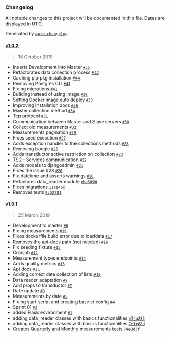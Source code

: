 ### Changelog

All notable changes to this project will be documented in this file. Dates are displayed in UTC.

Generated by [`auto-changelog`](https://github.com/CookPete/auto-changelog).

#### [v1.0.2](https://gitlab.com/lappis-unb/projects/compare/v1.0.1...v1.0.2)

> 16 October 2019

- Inserts Development into Master [`#35`](https://gitlab.com/lappis-unb/projects/merge_requests/35)
- Refactorates data collection process [`#42`](https://gitlab.com/lappis-unb/projects/merge_requests/42)
- Caching pip pkg installation [`#44`](https://gitlab.com/lappis-unb/projects/merge_requests/44)
- Removing Postgres CLI [`#43`](https://gitlab.com/lappis-unb/projects/merge_requests/43)
- Fixing migrations [`#41`](https://gitlab.com/lappis-unb/projects/merge_requests/41)
- Building instead of using image [`#39`](https://gitlab.com/lappis-unb/projects/merge_requests/39)
- Setting Docker image auto deploy [`#33`](https://gitlab.com/lappis-unb/projects/merge_requests/33)
- Improving Installation docs [`#36`](https://gitlab.com/lappis-unb/projects/merge_requests/36)
- Master collection method [`#34`](https://gitlab.com/lappis-unb/projects/merge_requests/34)
- Tcp protocol [`#31`](https://gitlab.com/lappis-unb/projects/merge_requests/31)
- Communication between Master and Slave servers [`#30`](https://gitlab.com/lappis-unb/projects/merge_requests/30)
- Collect old measurements [`#32`](https://gitlab.com/lappis-unb/projects/merge_requests/32)
- Measurements pagination [`#29`](https://gitlab.com/lappis-unb/projects/merge_requests/29)
- Fixes seed execution [`#27`](https://gitlab.com/lappis-unb/projects/merge_requests/27)
- Adds exception handler to the collections methods [`#26`](https://gitlab.com/lappis-unb/projects/merge_requests/26)
- Removing boogie [`#25`](https://gitlab.com/lappis-unb/projects/merge_requests/25)
- Adds transductor active restriction on collection [`#23`](https://gitlab.com/lappis-unb/projects/merge_requests/23)
- TS2 - Services communication [`#22`](https://gitlab.com/lappis-unb/projects/merge_requests/22)
- Adds models to djangoadmin [`#21`](https://gitlab.com/lappis-unb/projects/merge_requests/21)
- Fixes the issue #28 [`#20`](https://gitlab.com/lappis-unb/projects/merge_requests/20)
- Fix datetime and asserts warnings [`#18`](https://gitlab.com/lappis-unb/projects/merge_requests/18)
- Refactores data_reader module [`ebe6090`](https://gitlab.com/lappis-unb/projects/commit/ebe60902d011afa071cd59433836547e9c7aad2d)
- Fixes migrations [`11ae46c`](https://gitlab.com/lappis-unb/projects/commit/11ae46c6e28dbe284549b814b9c6f10a68c70d10)
- Removes tests [`9c52781`](https://gitlab.com/lappis-unb/projects/commit/9c527818f2f1fdf7ef265e84965e7bf99d95c6ed)

#### v1.0.1

> 25 March 2019

- Development to master [`#6`](https://gitlab.com/lappis-unb/projects/merge_requests/6)
- Fixing measurements [`#19`](https://gitlab.com/lappis-unb/projects/merge_requests/19)
- Fixes dockerfile build error due to loaddata [`#17`](https://gitlab.com/lappis-unb/projects/merge_requests/17)
- Removes the api-docs path (not needed) [`#16`](https://gitlab.com/lappis-unb/projects/merge_requests/16)
- Fix seeding fixture [`#13`](https://gitlab.com/lappis-unb/projects/merge_requests/13)
- Cronjob [`#12`](https://gitlab.com/lappis-unb/projects/merge_requests/12)
- Measurement types endpoints [`#14`](https://gitlab.com/lappis-unb/projects/merge_requests/14)
- Adds quality metrics [`#15`](https://gitlab.com/lappis-unb/projects/merge_requests/15)
- Api docs [`#11`](https://gitlab.com/lappis-unb/projects/merge_requests/11)
- Adding correct date collection of lists [`#10`](https://gitlab.com/lappis-unb/projects/merge_requests/10)
- Data reader adaptation [`#9`](https://gitlab.com/lappis-unb/projects/merge_requests/9)
- Add props to transductor [`#7`](https://gitlab.com/lappis-unb/projects/merge_requests/7)
- Date update [`#8`](https://gitlab.com/lappis-unb/projects/merge_requests/8)
- Measurements by date [`#5`](https://gitlab.com/lappis-unb/projects/merge_requests/5)
- Fixing start script and creating base ci config [`#4`](https://gitlab.com/lappis-unb/projects/merge_requests/4)
- Sprint 01 [`#3`](https://gitlab.com/lappis-unb/projects/merge_requests/3)
- added Flask environment [`#1`](https://gitlab.com/lappis-unb/projects/merge_requests/1)
- adding data_reader classes with basics functionalities [`e74a285`](https://gitlab.com/lappis-unb/projects/commit/e74a28532ccea907ce1b5f664d9e2f2fea7e563c)
- adding data_reader classes with basics functionalities [`7dfe88d`](https://gitlab.com/lappis-unb/projects/commit/7dfe88dfe2bb71786cfe66eba5ebf0f693ac2ab7)
- Creates Quarterly and Monthly measurements tests [`74e8d3f`](https://gitlab.com/lappis-unb/projects/commit/74e8d3fce82b5d047b026847313ffb6e52f3dcff)
